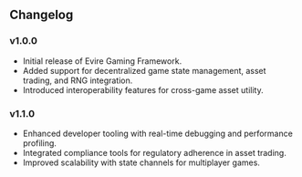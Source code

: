 ## Changelog

### v1.0.0
- Initial release of Evire Gaming Framework.
- Added support for decentralized game state management, asset trading, and RNG integration.
- Introduced interoperability features for cross-game asset utility.

### v1.1.0
- Enhanced developer tooling with real-time debugging and performance profiling.
- Integrated compliance tools for regulatory adherence in asset trading.
- Improved scalability with state channels for multiplayer games.
